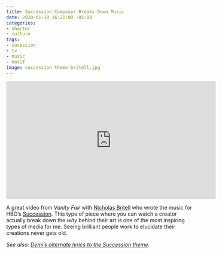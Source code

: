 ```yaml
---
title: Succession Composer Breaks Down Music
date: 2020-01-10 16:21:00 -05:00
categories:
- shorter
- culture
tags:
- sucession
- tv
- music
- motif
image: succession-theme-britell.jpg
---
```


<iframe width="560" height="315" src="https://www.youtube.com/embed/X0WzqanwlG0" frameborder="0" allow="accelerometer; autoplay; encrypted-media; gyroscope; picture-in-picture" allowfullscreen></iframe>

A great video from *Vanity Fair* with [Nicholas Britell](https://www.nicholasbritell.com) who wrote the music for HBO’s [Succession](https://www.hbo.com/succession). This type of piece where you can watch a creator actually break down the _why_ behind their art is one of the most inspiring types of media for me. Seeing brilliant people work to elucidate their creations never gets old. 

*See also: [Demi’s alternate lyrics to the Succession theme](https://twitter.com/pusha_t/status/1181258300819693568).*